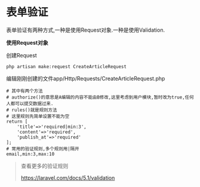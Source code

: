 # 表单验证

表单验证有两种方式,一种是使用Request对象.一种是使用Validation.

**使用Request对象**

创建Request

```
php artisan make:request CreateArticleRequest
```

编辑刚刚创建的文件app/Http/Requests/CreateArticleRequest.php

```
# 其中有两个方法
# authorize()的意思是A编辑的内容不能由B修改,这里考虑到用户模块,暂时改为true,任何人都可以提交数据过来.
# rules()就是规则方法
# 这里规则先简单设置不能为空
return [
    'title'=>'required|min:3',
    'content'=>'required',
    'publish_at'=>'required'
];
# 常用的验证规则,多个规则用|隔开
email,min:3,max:10
```

> 查看更多的验证规则
>
> https://laravel.com/docs/5.1/validation



